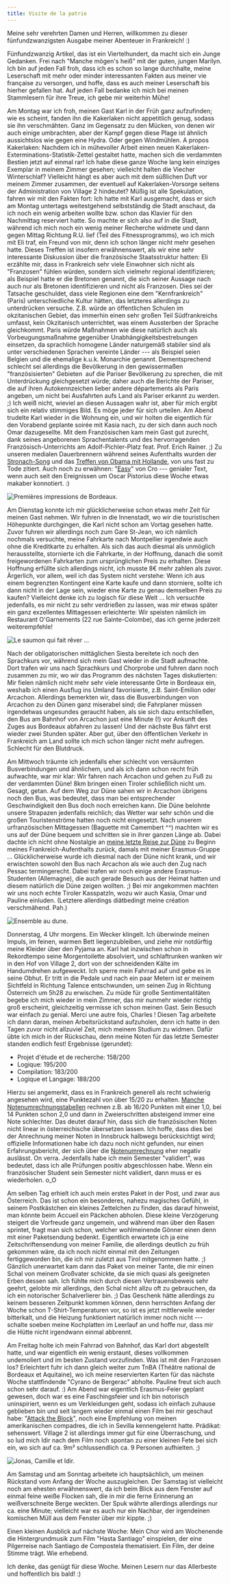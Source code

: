 ```yaml
---
title: Visite de la patrie
---
```


Meine sehr verehrten Damen und Herren, willkommen zu dieser fünfundzwanzigsten Ausgabe meiner Abenteuer in Frankreich! :)

Fünfundzwanzig Artikel, das ist ein Viertelhundert, da macht sich ein Junge Gedanken. Frei nach "Manche mögen's heiß" mit der guten, jungen Marilyn. Ich bin auf jeden Fall froh, dass ich es schon so lange durchhalte, meine Leserschaft mit mehr oder minder interessanten Fakten aus meiner vie française zu versorgen, und hoffe, dass es auch meiner Leserschaft bis hierher gefallen hat. Auf jeden Fall bedanke ich mich bei meinen Stammlesern für ihre Treue, ich gebe mir weiterhin Mühe!

Am Montag war ich froh, meinen Gast Karl in der Früh ganz aufzufinden; wie es scheint, fanden ihn die Kakerlaken nicht appetitlich genug, sodass sie ihn verschmähten. Ganz im Gegensatz zu den Mücken, von denen wir auch einige umbrachten, aber der Kampf gegen diese Plage ist ähnlich aussichtslos wie gegen eine Hydra. Oder gegen Windmühlen.
A propos Kakerlaken: Nachdem ich in mühevoller Arbeit einen neuen Kakerlaken-Exterminations-Statistik-Zettel gestaltet hatte, machen sich die verdammten Bestien jetzt auf einmal rar! Ich habe diese ganze Woche lang kein einziges Exemplar in meinem Zimmer gesehen; vielleicht halten die Viecher Winterschlaf? Vielleicht hängt es aber auch mit dem süßlichen Duft vor meinem Zimmer zusammen, der eventuell auf Kakerlaken-Vorsorge seitens der Administration von Village 2 hindeutet?
Müßig ist alle Spekulation, fahren wir mit den Fakten fort: Ich hatte mit Karl ausgemacht, dass er sich am Montag untertags weitestgehend selbstständig die Stadt anschaut, da ich noch ein wenig arbeiten wollte bzw. schon das Klavier für den Nachmittag reserviert hatte. So machte er sich also auf in die Stadt, während ich mich noch ein wenig meiner Recherche widmete und dann gegen Mittag Richtung R.U. lief (Teil des Fitnessprogramms), wo ich mich mit Eli traf, ein Freund von mir, denn ich schon länger nicht mehr gesehen hatte. Dieses Treffen ist insofern erwähnenswert, als wir eine sehr interessante Diskussion über die französische Staatsstruktur hatten: Eli erzählte mir, dass in Frankreich sehr viele Einwohner sich nicht als "Franzosen" fühlen würden, sondern sich vielmehr regional identifizieren; als Beispiel hatte er die Bretonen genannt, die sich seiner Aussage nach auch nur als Bretonen identifizieren und nicht als Franzosen. Dies sei der Tatsache geschuldet, dass viele Regionen eine dem "Kernfrankreich" (Paris) unterschiedliche Kultur hätten, das letzteres allerdings zu unterdrücken versuche. Z.B. würde an öffentlichen Schulen im okzitanischen Gebiet, das immerhin einen sehr großen Teil Südfrankreichs umfasst, kein Okzitanisch unterrichtet, was einem Aussterben der Sprache gleichkommt. Paris würde Maßnahmen wie diese natürlich auch als Vorbeugungsmaßnahme gegenüber Unabhängigkeitsbestrebungen einsetzen, da sprachlich homogene Länder naturgemäß stabiler sind als unter verschiedenen Sprachen vereinte Länder --- als Beispiel seien Belgien und die ehemalige k.u.k. Monarchie genannt. Dementsprechend schlecht sei allerdings die Bevölkerung in den gewissermaßen "französisierten" Gebieten  auf die Pariser Bevölkerung zu sprechen, die mit Unterdrückung gleichgesetzt würde; daher auch die Berichte der Pariser, die auf ihren Autokennzeichen lieber andere départements als Paris angeben, um nicht bei Ausfahrten aufs Land als Pariser erkannt zu werden. ;)
Ich weiß nicht, wieviel an diesen Aussagen wahr ist, aber für mich ergibt sich ein relativ stimmiges Bild. Es möge jeder für sich urteilen.
Am Abend trudelte Karl wieder in die Wohnung ein, und wir holten die eigentlich für den Vorabend geplante soirée mit Kasia nach, zu der sich dann auch noch Omar dazugesellte. Mit dem Französischen kam mein Gast gut zurecht, dank seines angeborenen Sprachentalents und des hervorragenden Französisch-Unterrichts am Adolf-Pichler-Platz feat. Prof. Erich Rainer. ;)
Zu unseren medialen Dauerbrennern während seines Aufenthalts wurden der [Stronach-Song](http://www.youtube.com/watch?v=U19mvsyRVRc) und das [Treffen von Obama mit Hollande](http://www.youtube.com/watch?v=ydPs9Nz3mOM), von uns fast zu Tode zitiert. Auch noch zu erwähnen: "[Easy](https://www.youtube.com/watch?v=4wOoLLDXbDY)" von Cro --- genialer Text, wenn auch seit den Ereignissen um Oscar Pistorius diese Woche etwas makaber konnotiert. :)

![Premières impressions de Bordeaux.]($media$/IMG_4320_k.jpg)

Am Dienstag konnte ich mir glücklicherweise schon etwas mehr Zeit für meinen Gast nehmen. Wir fuhren in die Innenstadt, wo wir die touristischen Höhepunkte durchgingen, die Karl nicht schon am Vortag gesehen hatte. Zuvor fuhren wir allerdings noch zum Gare St-Jean, wo ich nämlich nochmals versuchte, meine Fahrkarte nach Montpellier irgendwie auch ohne die Kreditkarte zu erhalten. Als sich das auch diesmal als unmöglich herausstellte, stornierte ich die Fahrkarte, in der Hoffnung, danach die somit freigewordenen Fahrkarten zum ursprünglichen Preis zu erhalten. Diese Hoffnung erfüllte sich allerdings nicht, ich musste 8€ mehr zahlen als zuvor. Ärgerlich, vor allem, weil ich das System nicht verstehe: Wenn ich aus einem begrenzten Kontingent eine Karte kaufe und dann storniere, sollte ich dann nicht in der Lage sein, wieder eine Karte zu genau demselben Preis zu kaufen? Vielleicht denke ich zu logisch für diese Welt ...
Ich versuchte jedenfalls, es mir nicht zu sehr verdrießen zu lassen, was mir etwas später ein ganz exzellentes Mittagessen erleichterte: Wir speisten nämlich im Restaurant O'Garnements (22 rue Sainte-Colombe), das ich gerne jederzeit weiterempfehle!

![Le saumon qui fait rêver ...]($media$/Photo2669.jpg)

Nach der obligatorischen mittäglichen Siesta bereitete ich noch den Sprachkurs vor, während sich mein Gast wieder in die Stadt aufmachte. Dort trafen wir uns nach Sprachkurs und Chorprobe und fuhren dann noch zusammen zu mir, wo wir das Programm des nächsten Tages diskutierten: Mir fielen nämlich nicht mehr sehr viele interessante Orte in Bordeaux ein, weshalb ich einen Ausflug ins Umland favorisierte, z.B. Saint-Emilion oder Arcachon. Allerdings bemerkten wir, dass die Busverbindungen von Arcachon zu den Dünen ganz miserabel sind; die Fahrplaner müssen irgendetwas ungesundes geraucht haben, als sie sich dazu entschließen, den Bus am Bahnhof von Arcachon just eine Minute (!) vor Ankunft des Zuges aus Bordeaux abfahren zu lassen! Und der nächste Bus fährt erst wieder zwei Stunden später. Aber gut, über den öffentlichen Verkehr in Frankreich am Land sollte ich mich schon länger nicht mehr aufregen. Schlecht für den Blutdruck.

Am Mittwoch träumte ich jedenfalls eher schlecht von versäumten Busverbindungen und ähnlichem, und als ich dann schon recht früh aufwachte, war mir klar: Wir fahren nach Arcachon und gehen zu Fuß zu der verdammten Düne! 8km bringen einen Tiroler schließlich nicht um. Gesagt, getan. Auf dem Weg zur Düne sahen wir in Arcachon übrigens noch den Bus, was bedeutet, dass man bei entsprechender Geschwindigkeit den Bus doch noch erreichen kann. Die Düne belohnte unsere Strapazen jedenfalls reichlich; das Wetter war sehr schön und die großen Touristenströme hatten noch nicht eingesetzt. Nach unserem urfranzösischen Mittagessen (Baguette mit Camembert ^^) machten wir es uns auf der Düne bequem und schritten sie in ihrer ganzen Länge ab. Dabei dachte ich nicht ohne Nostalgie an [meine letzte Reise zur Düne](http://youcanmakeit.at/blog/jai-besoin-dun-velo/) zu Beginn meines Frankreich-Aufenthalts zurück, damals mit meiner Erasmus-Gruppe ...
Glücklicherweise wurde ich diesmal nach der Düne nicht krank, und wir erwischten sowohl den Bus nach Arcachon als wie auch den Zug nach Pessac termingerecht. Dabei trafen wir noch einige andere Erasmus-Studenten (Allemagne), die auch gerade Besuch aus der Heimat hatten und diesem natürlich die Düne zeigen wollten. ;) Bei mir angekommen machten wir uns noch echte Tiroler Kasspatzln, wozu wir auch Kasia, Omar und Pauline einluden. (Letztere allerdings diätbedingt meine création verschmähend. Pah.)

![Ensemble au dune.]($media$/IMG_4581_k.jpg)

Donnerstag, 4 Uhr morgens. Ein Wecker klingelt. Ich überwinde meinen Impuls, im feinen, warmen Bett liegenzubleiben, und ziehe mir notdürftig meine Kleider über den Pyjama an. Karl hat inzwischen schon in Rekordtempo seine Morgentoilette absolviert, und schlaftrunken wanken wir in den Hof von Village 2, dort von der schneidenden Kälte im Handumdrehen aufgeweckt. Ich sperre mein Fahrrad auf und gebe es in seine Obhut. Er tritt in die Pedale und nach ein paar Metern ist er meinem Sichtfeld in Richtung Talence entschwunden, um seinen Zug in Richtung Österreich um 5h28 zu erwischen. Zu müde für große Sentimentalitäten begebe ich mich wieder in mein Zimmer, das mir nunmehr wieder richtig groß erscheint, gleichzeitig vermisse ich schon meinen Gast. Sein Besuch war einfach zu genial. Merci une autre fois, Charles !
Diesen Tag arbeitete ich dann daran, meinen Arbeitsrückstand aufzuholen, denn ich hatte in den Tagen zuvor nicht allzuviel Zeit, mich meinem Studium zu widmen. Dafür übte ich mich in der Rückschau, denn meine Noten für das letzte Semester standen endlich fest! Ergebnisse (gerundet):


* Projet d'étude et de recherche: 158/200
* Logique: 195/200
* Compilation: 183/200
* Logique et Langage: 188/200


Hierzu sei angemerkt, dass es in Frankreich generell als recht schwierig angesehen wird, eine Punktezahl von über 15/20 zu erhalten. [Manche Notenumrechnungstabellen](http://www.uni-hannover.de/imperia/md/content/zentral/anerkennung/notenumrechnung.pdf) rechnen z.B. ab 16/20 Punkten mit einer 1,0, bei 14 Punkten schon 2,0 und dann in Zweierschritten absteigend immer eine Note schlechter. Das deutet darauf hin, dass sich die französischen Noten nicht linear in österreichische übersetzen lassen. Ich hoffe, dass dies bei der Anrechnung meiner Noten in Innsbruck halbwegs berücksichtigt wird; offizielle Informationen habe ich dazu noch nicht gefunden, nur einen Erfahrungsbericht, der sich über die [Notenumrechnung](http://www.lebenslanges-lernen.at/erasmus_outgoing/index.php?lng=de&sekt=1&txt=report-detail&eracode=INNSBRU01&repID=18646) eher negativ auslässt. On verra.
Jedenfalls habe ich mein Semester "validiert", was bedeutet, dass ich alle Prüfungen positiv abgeschlossen habe. Wenn ein französischer Student sein Semester nicht validiert, dann muss er es wiederholen. o_O

Am selben Tag erhielt ich auch mein erstes Paket in der Post, und zwar aus Österreich. Das ist schon ein besonderes, nahezu magisches Gefühl, in seinem Postkästchen ein kleines Zettelchen zu finden, das darauf hinweist, man könnte beim Accueil ein Päckchen abholen. Diese kleine Verzögerung steigert die Vorfreude ganz ungemein, und während man über den Rasen sprintet, fragt man sich schon, welcher wohlmeinende Gönner einen denn mit einer Paketsendung bedenkt. Eigentlich erwartete ich ja eine Zeitschriftensendung von meiner Familie, die allerdings deutlich zu früh gekommen wäre, da ich noch nicht einmal mit den Zeitungen fertiggeworden bin, die ich mir zuletzt aus Tirol mitgenommen hatte. ;) Gänzlich unerwartet kam dann das Paket von meiner Tante, die mir einen Schal von meinem Großvater schickte, da sie mich quasi als geeigneten Erben dessen sah. Ich fühlte mich durch diesen Vertrauensbeweis sehr geehrt, gelobte mir allerdings, den Schal nicht allzu oft zu gebrauchen, da ich ein notorischer Schalverlierer bin. ;) Das Geschenk hätte allerdings zu keinem besseren Zeitpunkt kommen können, denn herrschten Anfang der Woche schon T-Shirt-Temperaturen vor, so ist es jetzt mittlerweile wieder bitterkalt, und die Heizung funktioniert natürlich immer noch nicht --- schalte soeben meine Kochplatten im Leerlauf an und hoffe nur, dass mir die Hütte nicht irgendwann einmal abbrennt.

Am Freitag holte ich mein Fahrrad von Bahnhof, das Karl dort abgestellt hatte, und war eigentlich ein wenig erstaunt, dieses vollkommen undemoliert und im besten Zustand vorzufinden. Was ist mit den Franzosen los? Erleichtert fuhr ich dann gleich weiter zum TnBA (Théâtre national de Bordeaux et Aquitaine), wo ich meine reservierten Karten für das nächste Woche stattfindende "Cyrano de Bergerac" abholte. Pauline freut sich auch schon sehr darauf. :)
Am Abend war eigentlich Erasmus-Feier geplant gewesen, doch war es eine Faschingsfeier und ich bin notorisch uninspiriert, wenn es um Verkleidungen geht, sodass ich einfach zuhause geblieben bin und seit langem wieder einmal einen Film bei mir geschaut habe: "[Attack the Block](http://de.wikipedia.org/wiki/Attack_the_Block)", noch eine Empfehlung von meinen amerikanischen compadres, die ich in Sevilla kennengelernt hatte. Prädikat: sehenswert.
Village 2 ist allerdings immer gut für eine Überraschung, und so lud mich Idir nach dem Film noch spontan zu einer kleinen Fete bei sich ein, wo sich auf ca. 9m² schlussendlich ca. 9 Personen aufhielten. ;)

![Jonas, Camille et Idir.]($media$/Photo2700.jpg)

Am Samstag und am Sonntag arbeitete ich hauptsächlich, um meinen Rückstand vom Anfang der Woche auszugleichen. Der Samstag ist vielleicht noch am ehesten erwähnenswert, da ich beim Blick aus dem Fenster auf einmal feine weiße Flocken sah, die in mir die ferne Erinnerung an weißverschneite Berge weckten. Der Spuk währte allerdings allerdings nur ca. eine Minute; vielleicht war es auch nur ein Nachbar, der irgendeinen komischen Müll aus dem Fenster über mir kippte. ;)

Einen kleinen Ausblick auf nächste Woche: Mein Chor wird am Wochenende die Hintergrundmusik zum Film "Hasta Santiago" einspielen, der eine Pilgerreise nach Santiago de Compostela thematisiert. Ein Film, der deine Stimme trägt. Wie erhebend.

Ich denke, das genügt für diese Woche. Meinen Lesern nur das Allerbeste und hoffentlich bis bald! :)
